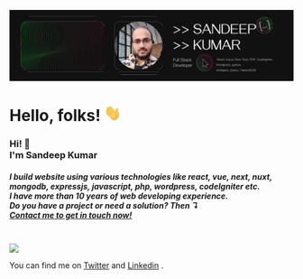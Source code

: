 [![Header](./resource/header.jpeg "Header")](https://some-url.dev/)


# Hello, folks! <img src="./resource/wave.gif" width="30px">

<h3>Hi! 👋<br>I'm Sandeep Kumar<br></h3>
<h5>I build website using various technologies like react, vue, next, nuxt, mongodb, expressjs, javascript, php, wordpress, codeIgniter etc.<br>I have more than 10 years of web developing experience.<br>Do you have a project or need a solution? Then ↴<br><a href="mailto:wd.sandeep@gmail.com">Contact me to get in touch now!</a></h5>

<br/>

<img align="center" src="https://github-readme-stats.vercel.app/api/?username=wdsandeep" />

<br/>

<!-- ![](https://img.shields.io/badge/<WORD_ON_LEFT>-<WORD_ON_RIGHT>-informational?style=flat&logo=<LOGO_NAME>&logoColor=white&color=2bbc8a)

![](https://img.shields.io/badge/<WORD_ON_LEFT>-<WORD_ON_RIGHT>-informational?style=flat&logo=data:image/svg%2bxml;base64,<BASE64_DATA>)
 -->

<!-- Actual text -->

You can find me on <a href="https://twitter.com/wdsandeep" target="_blank">Twitter</a> and <a href="https://www.linkedin.com/in/sandeep-kumar-318bb14a/" target="_blank">Linkedin</a> .








